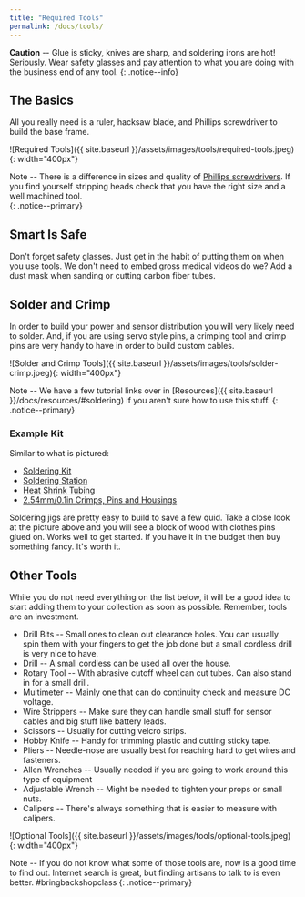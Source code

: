 ```yaml
---
title: "Required Tools"
permalink: /docs/tools/
---
```

**Caution** -- Glue is sticky, knives are sharp, and soldering irons are hot!  Seriously.  Wear safety glasses and pay attention to what you are doing with the business end of any tool.
{: .notice--info}

## The Basics
All you really need is a ruler, hacksaw blade, and Phillips screwdriver to build the base frame.

![Required Tools]({{ site.baseurl }}/assets/images/tools/required-tools.jpeg){: width="400px"}

Note -- There is a difference in sizes and quality of [Phillips screwdrivers](https://en.wikipedia.org/wiki/List_of_screw_drives#Phillips).  If you find yourself stripping heads check that you have the right size and a well machined tool.  
{: .notice--primary}

## Smart Is Safe
Don't forget safety glasses.  Just get in the habit of putting them on when you use tools.  We don't need to embed gross medical videos do we?  Add a dust mask when sanding or cutting carbon fiber tubes.  

## Solder and Crimp
In order to build your power and sensor distribution you will very likely need to solder.  And, if you are using servo style pins, a crimping tool and crimp pins are very handy to have in order to build custom cables.  

![Solder and Crimp Tools]({{ site.baseurl }}/assets/images/tools/solder-crimp.jpeg){: width="400px"}

Note -- We have a few tutorial links over in [Resources]({{ site.baseurl }}/docs/resources/#soldering) if you aren't sure how to use this stuff.
{: .notice--primary}

### Example Kit
Similar to what is pictured:
- [Soldering Kit](https://www.amazon.com/Soldering-Upgraded-Adjustable-Temperature-Screwdrivers/)
- [Soldering Station](https://www.amazon.com/KinCam-Soldering-Anti-Static-Temperature-Adjustable/dp/B07Y47Y934/)
- [Heat Shrink Tubing](https://www.amazon.com/560PCS-Heat-Shrink-Tubing-Eventronic/dp/B072PCQ2LW/)
- [2.54mm/0.1in Crimps, Pins and Housings](https://www.amazon.com/gp/product/B07DZB8NDW/)

Soldering jigs are pretty easy to build to save a few quid.  Take a close look at the picture above and you will see a block of wood with clothes pins glued on.  Works well to get started.  If you have it in the budget then buy something fancy.  It's worth it.

## Other Tools
While you do not need everything on the list below, it will be a good idea to start adding them to your collection as soon as possible.  Remember, tools are an investment.
- Drill Bits -- Small ones to clean out clearance holes.  You can usually spin them with your fingers to get the job done but a small cordless drill is very nice to have.
- Drill -- A small cordless can be used all over the house.
- Rotary Tool -- With abrasive cutoff wheel can cut tubes.  Can also stand in for a small drill.
- Multimeter -- Mainly one that can do continuity check and measure DC voltage.
- Wire Strippers -- Make sure they can handle small stuff for sensor cables and big stuff like battery leads.
- Scissors -- Usually for cutting velcro strips.
- Hobby Knife -- Handy for trimming plastic and cutting sticky tape.
- Pliers -- Needle-nose are usually best for reaching hard to get wires and fasteners.
- Allen Wrenches -- Usually needed if you are going to work around this type of equipment
- Adjustable Wrench -- Might be needed to tighten your props or small nuts.
- Calipers -- There's always something that is easier to measure with calipers.

![Optional Tools]({{ site.baseurl }}/assets/images/tools/optional-tools.jpeg){: width="400px"}

Note -- If you do not know what some of those tools are, now is a good time to find out.  Internet search is great, but finding artisans to talk to is even better.  #bringbackshopclass
{: .notice--primary}